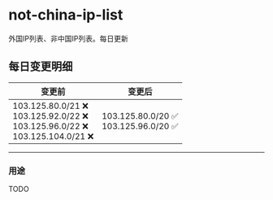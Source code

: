 # not-china-ip-list
外国IP列表、非中国IP列表。每日更新

每日变更明细
--------------------
|  变更前   | 变更后 |
|  ----  | ----  |
|  103.125.80.0/21 :x: <br> 103.125.92.0/22 :x: <br> 103.125.96.0/22 :x: <br> 103.125.104.0/21 :x: <br> | 103.125.80.0/20 :white_check_mark: <br> 103.125.96.0/20 :white_check_mark: <br>  | 

--------------------
### 用途
TODO
